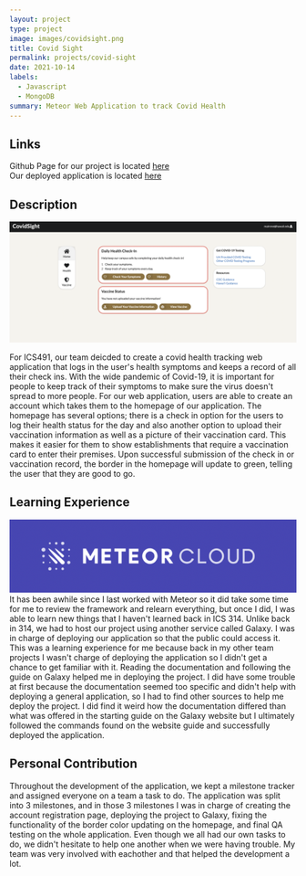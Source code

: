 ```yaml
---
layout: project
type: project
image: images/covidsight.png
title: Covid Sight
permalink: projects/covid-sight
date: 2021-10-14
labels:
  - Javascript
  - MongoDB
summary: Meteor Web Application to track Covid Health
---
```


## Links 

Github Page for our project is located [here](https://covid-sight.github.io/) <br />
Our deployed application is located [here](https://covid-sight.meteorapp.com/#/)

## Description
<img class="ui medium right floated rounded image" src="/images/covidsightHome.png">

For ICS491, our team deicded to create a covid health tracking web application that logs in the user's health symptoms and keeps a record of all their check ins. With the wide pandemic of Covid-19, it is important for people to keep track of their symptoms to make sure the virus doesn't spread to more people. For our web application, users are able to create an account which takes them to the homepage of our application. The homepage has several options; there is a check in option for the users to log their health status for the day and also another option to upload their vaccination information as well as a picture of their vaccination card. This makes it easier for them to show establishments that require a vaccination card to enter their premises. Upon successful submission of the check in or vaccination record, the border in the homepage will update to green, telling the user that they are good to go. 

## Learning Experience

<img class="ui medium left floated rounded image" src="/images/meteorcloud.png">
It has been awhile since I last worked with Meteor so it did take some time for me to review the framework and relearn everything, but once I did, I was able to learn new things that I haven't learned back in ICS 314. Unlike back in 314, we had to host our project using another service called Galaxy. I was in charge of deploying our application so that the public could access it. This was a learning experience for me because back in my other team projects I wasn't charge of deploying the application so I didn't get a chance to get familiar with it. Reading the documentation and following the guide on Galaxy helped me in deploying the project. I did have some trouble at first because the documentation seemed too specific and didn't help with deploying a general application, so I had to find other sources to help me deploy the project. I did find it weird how the documentation differed than what was offered in the starting guide on the Galaxy website but I ultimately followed the commands found on the website guide and successfully deployed the application. 

## Personal Contribution
Throughout the development of the application, we kept a milestone tracker and assigned everyone on a team a task to do. The application was split into 3 milestones, and in those 3 milestones I was in charge of creating the account registration page, deploying the project to Galaxy, fixing the functionality of the border color updating on the homepage, and final QA testing on the whole application. Even though we all had our own tasks to do, we didn't hesitate to help one another when we were having trouble. My team was very involved with eachother and that helped the development a lot. 

